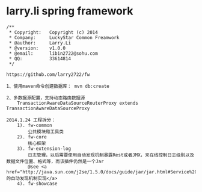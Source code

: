 larry.li spring framework
==
<per>

	/**
	 * Copyright:   Copyright (c) 2014
	 * Company:     LuckyStar Common Freamwork
	 * @author:     Larry.Li  
	 * @version:    v1.0.0
	 * @email:		libin2722@sohu.com
	 * QQ:			33614814
	 */
	
	https://github.com/larry2722/fw
	
	1、使用maven命令创建数据库： mvn db:create
	
	2、多数据源配置，支持动态路由数据源
		TransactionAwareDataSourceRouterProxy extends TransactionAwareDataSourceProxy
		
	2014.1.24 工程拆分：
		1). fw-common
			公共模块和工具类
		2). fw-core
			核心框架
		3). fw-extension-log
			日志管理，以后需要使用自动发现机制暴露Rest或者JMX，来在线控制日志级别以及数据文件位置、格式等，而该插件仍然是一个Jar
			@see <a href="http://java.sun.com/j2se/1.5.0/docs/guide/jar/jar.html#Service%20Provider">JDK5.0的自动发现机制实现</a>
		4). fw-showcase
</per>